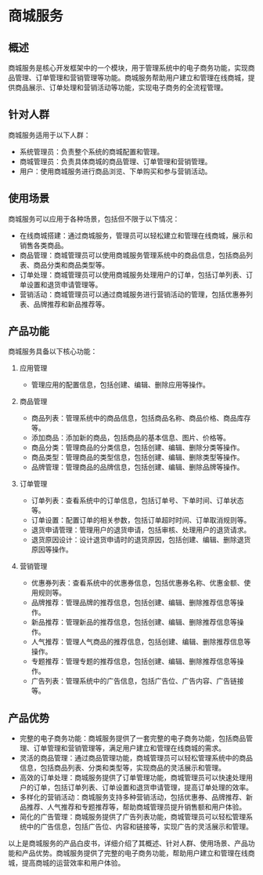 # 商城服务

## 概述
商城服务是核心开发框架中的一个模块，用于管理系统中的电子商务功能，实现商品管理、订单管理和营销管理等功能。商城服务帮助用户建立和管理在线商城，提供商品展示、订单处理和营销活动等功能，实现电子商务的全流程管理。

## 针对人群
商城服务适用于以下人群：
- 系统管理员：负责整个系统的商城配置和管理。
- 商城管理员：负责具体商城的商品管理、订单管理和营销管理。
- 用户：使用商城服务进行商品浏览、下单购买和参与营销活动。

## 使用场景
商城服务可以应用于各种场景，包括但不限于以下情况：
- 在线商城搭建：通过商城服务，管理员可以轻松建立和管理在线商城，展示和销售各类商品。
- 商品管理：商城管理员可以使用商城服务管理系统中的商品信息，包括商品列表、商品分类和商品类型等。
- 订单处理：商城管理员可以使用商城服务处理用户的订单，包括订单列表、订单设置和退货申请管理等。
- 营销活动：商城管理员可以通过商城服务进行营销活动的管理，包括优惠券列表、品牌推荐和新品推荐等。

## 产品功能
商城服务具备以下核心功能：

1. 应用管理
   - 管理应用的配置信息，包括创建、编辑、删除应用等操作。

2. 商品管理
   - 商品列表：管理系统中的商品信息，包括商品名称、商品价格、商品库存等。
   - 添加商品：添加新的商品，包括商品的基本信息、图片、价格等。
   - 商品分类：管理商品的分类信息，包括创建、编辑、删除分类等操作。
   - 商品类型：管理商品的类型信息，包括创建、编辑、删除类型等操作。
   - 品牌管理：管理商品的品牌信息，包括创建、编辑、删除品牌等操作。

3. 订单管理
   - 订单列表：查看系统中的订单信息，包括订单号、下单时间、订单状态等。
   - 订单设置：配置订单的相关参数，包括订单超时时间、订单取消规则等。
   - 退货申请管理：管理用户的退货申请，包括审核、处理用户的退货请求。
   - 退货原因设计：设计退货申请时的退货原因，包括创建、编辑、删除退货原因等操作。

4. 营销管理
   - 优惠券列表：查看系统中的优惠券信息，包括优惠券名称、优惠金额、使用规则等。
   - 品牌推荐：管理品牌的推荐信息，包括创建、编辑、删除推荐信息等操作。
   - 新品推荐：管理新品的推荐信息，包括创建、编辑、删除推荐信息等操作。
   - 人气推荐：管理人气商品的推荐信息，包括创建、编辑、删除推荐信息等操作。
   - 专题推荐：管理专题的推荐信息，包括创建、编辑、删除推荐信息等操作。
   - 广告列表：管理系统中的广告信息，包括广告位、广告内容、广告链接等。

## 产品优势
- 完整的电子商务功能：商城服务提供了一套完整的电子商务功能，包括商品管理、订单管理和营销管理等，满足用户建立和管理在线商城的需求。
- 灵活的商品管理：通过商品管理功能，商城管理员可以轻松管理系统中的商品信息，包括商品列表、分类和类型等，实现商品的灵活展示和管理。
- 高效的订单处理：商城服务提供了订单管理功能，商城管理员可以快速处理用户的订单，包括订单列表、订单设置和退货申请管理，提高订单处理的效率。
- 多样化的营销活动：商城服务支持多种营销活动，包括优惠券、品牌推荐、新品推荐、人气推荐和专题推荐等，帮助商城管理员提升销售额和用户体验。
- 简化的广告管理：商城服务提供了广告列表功能，商城管理员可以轻松管理系统中的广告信息，包括广告位、内容和链接等，实现广告的灵活展示和管理。

以上是商城服务的产品白皮书，详细介绍了其概述、针对人群、使用场景、产品功能和产品优势。商城服务提供了完整的电子商务功能，帮助用户建立和管理在线商城，提高商城的运营效率和用户体验。